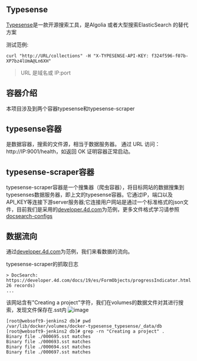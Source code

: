 ## Typesense

[Typesense](https://typesense.org/)是一款开源搜索工具，是Algolia 或者大型搜索ElasticSearch 的替代方案

测试范例:  

```
curl "http://URL/collections" -H "X-TYPESENSE-API-KEY: f324f596-f07b-XP7bz4lUmA@Ln6XH"
```

> URL 是域名或 IP:port

## 容器介绍

本项目涉及到两个容器typesense和typesense-scraper


## typesense容器

是数据容器，搜索的文件源，相当于数据服务器。
通过 URL 访问：http://IP:9001/health，如返回 OK 证明容器正常启动。

## typesense-scraper容器

typesense-scraper容器是一个搜集器（爬虫容器），将目标网站的数据搜集到typesenses数据服务器，即上文的typesense容器。它通过IP，端口以及API_KEY等连接下游server服务器;它连接用户网站是通过一个标准格式的json文件，目前我们是采用的[developer.4d.com](https://developer.4d.com)为范例，更多文件格式学习请参照[docsearch-configs](https://github.com/algolia/docsearch-configs)


## 数据流向

通过[developer.4d.com](https://developer.4d.com)为范例，我们来看数据的流向。

typesense-scraper的抓取日志
```
> DocSearch: https://developer.4d.com/docs/19/es/FormObjects/progressIndicator.html 26 records)
...

```
该网站含有"Creating a project"字符，我们在volumes的数据文件对其进行搜索，发现文件保存在.sst内
![image](https://user-images.githubusercontent.com/43192516/153797556-183611e0-1f2a-4c41-95a5-0cb20852fc7a.png)

```
[root@websoft9-jenkins2 db]# pwd
/var/lib/docker/volumes/docker-typesense_typesense/_data/db
[root@websoft9-jenkins2 db]# grep -rn "Creating a project" .
Binary file ./000695.sst matches
Binary file ./000693.sst matches
Binary file ./000694.sst matches
Binary file ./000697.sst matches
```

